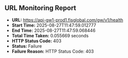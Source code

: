 ## URL Monitoring Report

- **URL:** https://api-gw1-prod1.fisglobal.com/gw/v1/health
- **Start Time:** 2025-08-27T11:47:59.012777
- **End Time:** 2025-08-27T11:47:59.068446
- **Total Time Taken:** 0.055669 seconds
- **HTTP Status Code:** 403
- **Status:** Failure
- **Failure Reason:** HTTP Status Code: 403
